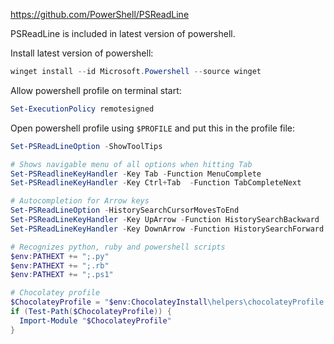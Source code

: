 https://github.com/PowerShell/PSReadLine

PSReadLine is included in latest version of powershell.

Install latest version of powershell:
```powershell
winget install --id Microsoft.Powershell --source winget
```

Allow powershell profile on terminal start:
```powershell
Set-ExecutionPolicy remotesigned
```

Open powershell profile using `$PROFILE` and put this in the profile file:
```powershell
Set-PSReadLineOption -ShowToolTips

# Shows navigable menu of all options when hitting Tab
Set-PSReadlineKeyHandler -Key Tab -Function MenuComplete
Set-PSReadlineKeyHandler -Key Ctrl+Tab  -Function TabCompleteNext

# Autocompletion for Arrow keys
Set-PSReadLineOption -HistorySearchCursorMovesToEnd
Set-PSReadLineKeyHandler -Key UpArrow -Function HistorySearchBackward
Set-PSReadLineKeyHandler -Key DownArrow -Function HistorySearchForward

# Recognizes python, ruby and powershell scripts
$env:PATHEXT += ";.py"
$env:PATHEXT += ";.rb"
$env:PATHEXT += ";.ps1"

# Chocolatey profile
$ChocolateyProfile = "$env:ChocolateyInstall\helpers\chocolateyProfile.psm1"
if (Test-Path($ChocolateyProfile)) {
  Import-Module "$ChocolateyProfile"
}
```